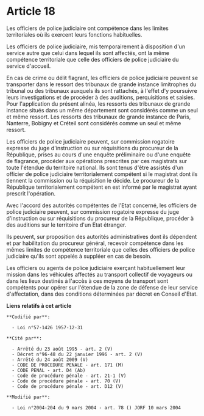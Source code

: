 # Article 18

Les officiers de police judiciaire ont compétence dans les limites territoriales où ils exercent leurs fonctions habituelles.

Les officiers de police judiciaire, mis temporairement à disposition d'un service autre que celui dans lequel ils sont
affectés, ont la même compétence territoriale que celle des officiers de police judiciaire du service d'accueil.

En cas de crime ou délit flagrant, les officiers de police judiciaire peuvent se transporter dans le ressort des tribunaux de
grande instance limitrophes du tribunal ou des tribunaux auxquels ils sont rattachés, à l'effet d'y poursuivre leurs
investigations et de procéder à des auditions, perquisitions et saisies. Pour l'application du présent alinéa, les ressorts
des tribunaux de grande instance situés dans un même département sont considérés comme un seul et même ressort. Les ressorts
des tribunaux de grande instance de Paris, Nanterre, Bobigny et Créteil sont considérés comme un seul et même ressort.

Les officiers de police judiciaire peuvent, sur commission rogatoire expresse du juge d'instruction ou sur réquisitions du
procureur de la République, prises au cours d'une enquête préliminaire ou d'une enquête de flagrance, procéder aux opérations
prescrites par ces magistrats sur toute l'étendue du territoire national. Ils sont tenus d'être assistés d'un officier de
police judiciaire territorialement compétent si le magistrat dont ils tiennent la commission ou la réquisition le décide. Le
procureur de la République territorialement compétent en est informé par le magistrat ayant prescrit l'opération.

Avec l'accord des autorités compétentes de l'Etat concerné, les officiers de police judiciaire peuvent, sur commission
rogatoire expresse du juge d'instruction ou sur réquisitions du procureur de la République, procéder à des auditions sur le
territoire d'un Etat étranger.

Ils peuvent, sur proposition des autorités administratives dont ils dépendent et par habilitation du procureur général,
recevoir compétence dans les mêmes limites de compétence territoriale que celles des officiers de police judiciaire qu'ils
sont appelés à suppléer en cas de besoin.

Les officiers ou agents de police judiciaire exerçant habituellement leur mission dans les véhicules affectés au transport
collectif de voyageurs ou dans les lieux destinés à l'accès à ces moyens de transport sont compétents pour opérer sur
l'étendue de la zone de défense de leur service d'affectation, dans des conditions déterminées par décret en Conseil d'Etat.

**Liens relatifs à cet article**

	**Codifié par**:

	  - Loi n°57-1426 1957-12-31

	**Cité par**:

	  - Arrêté du 23 août 1995 - art. 2 (V)
	  - Décret n°96-48 du 22 janvier 1996 - art. 2 (V)
	  - Arrêté du 24 août 2009 (V)
	  - CODE DE PROCEDURE PENALE - art. 171 (M)
	  - CODE PENAL - art. D4 (Ab)
	  - Code de procédure pénale - art. 21-1 (V)
	  - Code de procédure pénale - art. 70 (V)
	  - Code de procédure pénale - art. D12 (V)

	**Modifié par**:

	  - Loi n°2004-204 du 9 mars 2004 - art. 78 () JORF 10 mars 2004
